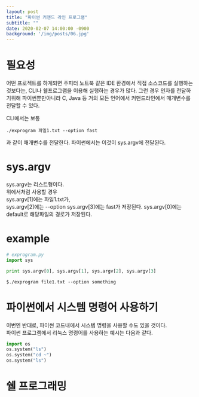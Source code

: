 ```yaml
---
layout: post
title: "파이썬 커맨드 라인 프로그램"
subtitle: ""
date: 2020-02-07 14:00:00 -0900
background: '/img/posts/06.jpg'
---
```



# 필요성
 어떤 프로젝트를 하게되면 주피터 노트북 같은 IDE 환경에서 직접 소스코드를
  실행하는 것보다는, CLI나  쉘프로그램을 이용해 실행하는 경우가 많다. 그런 경우 인자를 전달하기위해
  파이썬뿐만아니라 C, Java 등 거의 모든 언어에서 커맨드라인에서 매개변수를 전달할 수 있다.

  CLI에서는 보통  
  ``` 
  ./exprogram 파일1.txt --option fast
  ```  
  과 같이 매개변수를 전달한다.
  파이썬에서는 이것이 sys.argv에 전달된다.
  
# sys.argv 
sys.argv는  리스트형이다.  
 위에서처럼 사용할 경우  
 sys.argv[1]에는 파일1.txt가,  
 sys.argv[2]에는 --option
 sys.argv[3]에는 fast가 저장된다.
 sys.argv[0]에는 default로 해당파일의 경로가 저장된다.  

# example
``` python
# exprogram.py
import sys

print sys.argv[0], sys.argv[1], sys.argv[2], sys.argv[3]
```

```
$./exprogram file1.txt --option something
```


# 파이썬에서 시스템 명령어 사용하기
이번엔 반대로, 파이썬 코드내에서 시스템 명령을 사용할 수도 있을 것이다.  
파이썬 프로그램에서 리눅스 명령어를 사용하는 예시는 다음과 같다.

```python
import os
os.system("ls")
os.system("cd ~")
os.system("ls")
```


# 쉘 프로그래밍